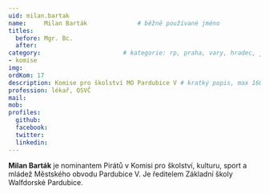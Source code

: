 ```yaml
---
uid: milan.bartak
name:     Milan Barták      		# běžně používané jméno
titles:
  before: Mgr. Bc.
  after:
category:                 		# kategorie: rp, praha, vary, hradec, jmk, senat
- komise
img: 
ordKom: 17
description: Komise pro školství MO Pardubice V # kratký popis, max 160 znaků
profession: lékař, OSVČ
mail:
mob:
profiles:
  github:
  facebook: 
  twitter: 
  linkedin: 
---
```


**Milan Barták** je nominantem Pirátů v Komisi pro školství, kulturu, sport a mládež Městského obvodu Pardubice V. Je ředitelem Základní školy Walfdorské Pardubice.
